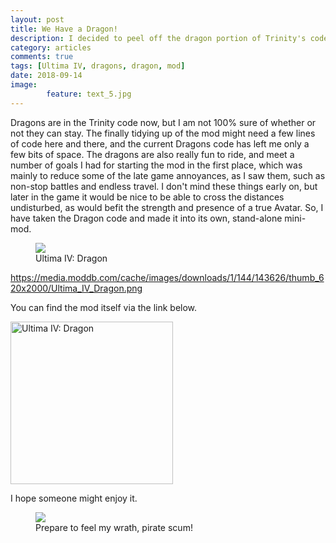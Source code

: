 ```yaml
---
layout: post
title: We Have a Dragon!
description: I decided to peel off the dragon portion of Trinity's code, and make it into its own little thing.
category: articles
comments: true
tags: [Ultima IV, dragons, dragon, mod]
date: 2018-09-14
image: 
        feature: text_5.jpg
---
```


Dragons are in the Trinity code now, but I am not 100% sure of whether or not they can stay. The finally tidying up of the mod might need a few lines of code here and there, and the current Dragons code has left me only a few bits of space.
The dragons are also really fun to ride, and meet a number of goals I had for starting the mod in the first place, which was mainly to reduce some of the late game annoyances, as I saw them, such as non-stop battles and endless travel. 
I don't mind these things early on, but later in the game it would be nice to be able to cross the distances undisturbed, as would befit the strength and presence of a true Avatar.
So, I have taken the Dragon code and made it into its own, stand-alone mini-mod. 

<figure>
	<img class="ScrollRev" data-tilt src="https://media.moddb.com/cache/images/downloads/1/144/143626/thumb_620x2000/Ultima_IV_Dragon.png" />
	<figcaption>Ultima IV: Dragon</figcaption>
</figure>

https://media.moddb.com/cache/images/downloads/1/144/143626/thumb_620x2000/Ultima_IV_Dragon.png

You can find the mod itself via the link below.

<a href="https://www.moddb.com/mods/ultima-iv-dragon/downloads/ultima-iv-dragon" title="Download Ultima IV: Dragon - Mod DB" target="_blank"><img style="width: 260px" src="https://button.moddb.com/download/medium/143626.png" alt="Ultima IV: Dragon" /></a>

I hope someone might enjoy it. 



<figure>
	<img class="ScrollRev" data-tilt src="/ultima-IV-trinity/images/dragon_pirates.png" />
	<figcaption>Prepare to feel my wrath, pirate scum!</figcaption>
</figure>



